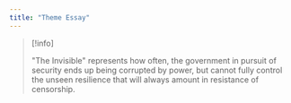 ```yaml
---
title: "Theme Essay"
---
```


> [!info]
> 
> "The Invisible" represents how often, the government in pursuit of security ends up being corrupted by power, but cannot fully control the unseen resilience that will always amount in resistance of censorship.
> 

